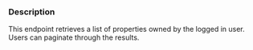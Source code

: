 ### Description

This endpoint retrieves a list of properties owned by the logged in user. Users can paginate through the results.
